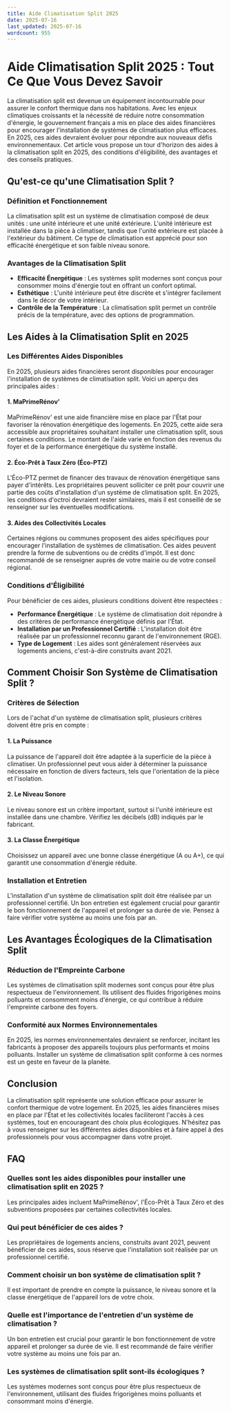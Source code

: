 ```yaml
---
title: Aide Climatisation Split 2025
date: 2025-07-16
last_updated: 2025-07-16
wordcount: 955
---
```


# Aide Climatisation Split 2025 : Tout Ce Que Vous Devez Savoir

La climatisation split est devenue un équipement incontournable pour assurer le confort thermique dans nos habitations. Avec les enjeux climatiques croissants et la nécessité de réduire notre consommation d'énergie, le gouvernement français a mis en place des aides financières pour encourager l'installation de systèmes de climatisation plus efficaces. En 2025, ces aides devraient évoluer pour répondre aux nouveaux défis environnementaux. Cet article vous propose un tour d'horizon des aides à la climatisation split en 2025, des conditions d'éligibilité, des avantages et des conseils pratiques.

## Qu'est-ce qu'une Climatisation Split ?

### Définition et Fonctionnement

La climatisation split est un système de climatisation composé de deux unités : une unité intérieure et une unité extérieure. L'unité intérieure est installée dans la pièce à climatiser, tandis que l'unité extérieure est placée à l'extérieur du bâtiment. Ce type de climatisation est apprécié pour son efficacité énergétique et son faible niveau sonore.

### Avantages de la Climatisation Split

- **Efficacité Énergétique** : Les systèmes split modernes sont conçus pour consommer moins d'énergie tout en offrant un confort optimal.
- **Esthétique** : L'unité intérieure peut être discrète et s'intégrer facilement dans le décor de votre intérieur.
- **Contrôle de la Température** : La climatisation split permet un contrôle précis de la température, avec des options de programmation.

## Les Aides à la Climatisation Split en 2025

### Les Différentes Aides Disponibles

En 2025, plusieurs aides financières seront disponibles pour encourager l'installation de systèmes de climatisation split. Voici un aperçu des principales aides :

#### 1. MaPrimeRénov'

MaPrimeRénov' est une aide financière mise en place par l'État pour favoriser la rénovation énergétique des logements. En 2025, cette aide sera accessible aux propriétaires souhaitant installer une climatisation split, sous certaines conditions. Le montant de l'aide varie en fonction des revenus du foyer et de la performance énergétique du système installé.

#### 2. Éco-Prêt à Taux Zéro (Éco-PTZ)

L'Éco-PTZ permet de financer des travaux de rénovation énergétique sans payer d'intérêts. Les propriétaires peuvent solliciter ce prêt pour couvrir une partie des coûts d'installation d'un système de climatisation split. En 2025, les conditions d'octroi devraient rester similaires, mais il est conseillé de se renseigner sur les éventuelles modifications.

#### 3. Aides des Collectivités Locales

Certaines régions ou communes proposent des aides spécifiques pour encourager l'installation de systèmes de climatisation. Ces aides peuvent prendre la forme de subventions ou de crédits d'impôt. Il est donc recommandé de se renseigner auprès de votre mairie ou de votre conseil régional.

### Conditions d'Éligibilité

Pour bénéficier de ces aides, plusieurs conditions doivent être respectées :

- **Performance Énergétique** : Le système de climatisation doit répondre à des critères de performance énergétique définis par l'État.
- **Installation par un Professionnel Certifié** : L'installation doit être réalisée par un professionnel reconnu garant de l'environnement (RGE).
- **Type de Logement** : Les aides sont généralement réservées aux logements anciens, c'est-à-dire construits avant 2021.

## Comment Choisir Son Système de Climatisation Split ?

### Critères de Sélection

Lors de l'achat d'un système de climatisation split, plusieurs critères doivent être pris en compte :

#### 1. La Puissance

La puissance de l'appareil doit être adaptée à la superficie de la pièce à climatiser. Un professionnel peut vous aider à déterminer la puissance nécessaire en fonction de divers facteurs, tels que l'orientation de la pièce et l'isolation.

#### 2. Le Niveau Sonore

Le niveau sonore est un critère important, surtout si l'unité intérieure est installée dans une chambre. Vérifiez les décibels (dB) indiqués par le fabricant.

#### 3. La Classe Énergétique

Choisissez un appareil avec une bonne classe énergétique (A ou A+), ce qui garantit une consommation d'énergie réduite.

### Installation et Entretien

L'installation d'un système de climatisation split doit être réalisée par un professionnel certifié. Un bon entretien est également crucial pour garantir le bon fonctionnement de l'appareil et prolonger sa durée de vie. Pensez à faire vérifier votre système au moins une fois par an.

## Les Avantages Écologiques de la Climatisation Split

### Réduction de l'Empreinte Carbone

Les systèmes de climatisation split modernes sont conçus pour être plus respectueux de l'environnement. Ils utilisent des fluides frigorigènes moins polluants et consomment moins d'énergie, ce qui contribue à réduire l'empreinte carbone des foyers.

### Conformité aux Normes Environnementales

En 2025, les normes environnementales devraient se renforcer, incitant les fabricants à proposer des appareils toujours plus performants et moins polluants. Installer un système de climatisation split conforme à ces normes est un geste en faveur de la planète.

## Conclusion

La climatisation split représente une solution efficace pour assurer le confort thermique de votre logement. En 2025, les aides financières mises en place par l'État et les collectivités locales faciliteront l'accès à ces systèmes, tout en encourageant des choix plus écologiques. N'hésitez pas à vous renseigner sur les différentes aides disponibles et à faire appel à des professionnels pour vous accompagner dans votre projet.

## FAQ

### Quelles sont les aides disponibles pour installer une climatisation split en 2025 ?

Les principales aides incluent MaPrimeRénov', l'Éco-Prêt à Taux Zéro et des subventions proposées par certaines collectivités locales.

### Qui peut bénéficier de ces aides ?

Les propriétaires de logements anciens, construits avant 2021, peuvent bénéficier de ces aides, sous réserve que l'installation soit réalisée par un professionnel certifié.

### Comment choisir un bon système de climatisation split ?

Il est important de prendre en compte la puissance, le niveau sonore et la classe énergétique de l'appareil lors de votre choix.

### Quelle est l'importance de l'entretien d'un système de climatisation ?

Un bon entretien est crucial pour garantir le bon fonctionnement de votre appareil et prolonger sa durée de vie. Il est recommandé de faire vérifier votre système au moins une fois par an.

### Les systèmes de climatisation split sont-ils écologiques ?

Les systèmes modernes sont conçus pour être plus respectueux de l'environnement, utilisant des fluides frigorigènes moins polluants et consommant moins d'énergie.